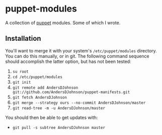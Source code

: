 [puppet_url]: http://puppetlabs.com/

# puppet-modules

A collection of [puppet][puppet_url] modules. Some of which I wrote.

## Installation

You'll want to merge it with your system's `/etc/puppet/modules` directory. You can do this manually, or in git. The following command sequence should accomplish the latter option, but has not been tested:

1. `su root`
2. `cd /etc/puppet/modules`
3. `git init`
4. `git remote add AndersDJohnson git://github.com/AndersDJohnson/puppet-manifests.git`
5. `git fetch AndersDJohnson`
6. `git merge --strategy ours --no-commit AndersDJohnson/master`
7. `git read-tree -m -u AndersDJohnson/master`

You should then be able to get updates with:

* `git pull -s subtree AndersDJohnson master`



